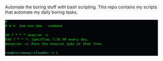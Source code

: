 Automate the boring stuff with bash scripting. This repo contains my scripts that automate my daily boring tasks.
<br><br>
![sample](https://github.com/0tieno/my-scripts/blob/main/sample.png)
